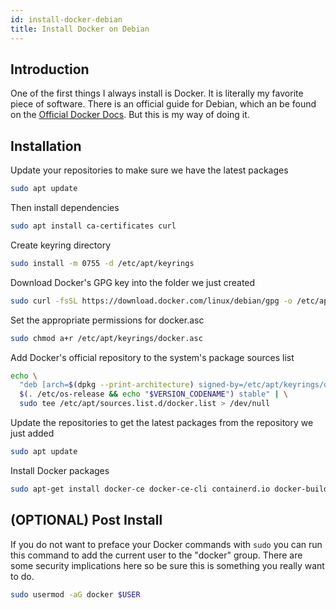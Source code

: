 ```yaml
---
id: install-docker-debian
title: Install Docker on Debian
---
```


## Introduction
One of the first things I always install is Docker. It is literally my favorite piece of software. There is an official guide for Debian, which an be found on the [Official Docker Docs](https://docs.docker.com/engine/install/debian/). But this is my way of doing it.

## Installation

Update your repositories to make sure we have the latest packages
```bash
sudo apt update
```

Then install dependencies
```bash
sudo apt install ca-certificates curl
```

Create keyring directory
```bash
sudo install -m 0755 -d /etc/apt/keyrings
```

Download Docker's GPG key into the folder we just created
```bash
sudo curl -fsSL https://download.docker.com/linux/debian/gpg -o /etc/apt/keyrings/docker.asc
```

Set the appropriate permissions for docker.asc
```bash
sudo chmod a+r /etc/apt/keyrings/docker.asc
```

Add Docker's official repository to the system's package sources list
```bash
echo \
  "deb [arch=$(dpkg --print-architecture) signed-by=/etc/apt/keyrings/docker.asc] https://download.docker.com/linux/debian \
  $(. /etc/os-release && echo "$VERSION_CODENAME") stable" | \
  sudo tee /etc/apt/sources.list.d/docker.list > /dev/null
```

Update the repositories to get the latest packages from the repository we just added
```bash
sudo apt update
```

Install Docker packages
```bash
sudo apt-get install docker-ce docker-ce-cli containerd.io docker-buildx-plugin docker-compose-plugin
```
## (OPTIONAL) Post Install
If you do not want to preface your Docker commands with `sudo` you can run this command to add the current user to the "docker" group. There are some security implications here so be sure this is something you really want to do.
```bash
sudo usermod -aG docker $USER
```